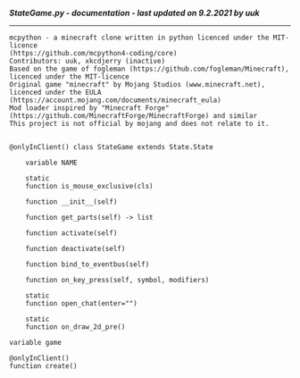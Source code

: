 ***StateGame.py - documentation - last updated on 9.2.2021 by uuk***
___

    mcpython - a minecraft clone written in python licenced under the MIT-licence 
    (https://github.com/mcpython4-coding/core)
    Contributors: uuk, xkcdjerry (inactive)
    Based on the game of fogleman (https://github.com/fogleman/Minecraft), licenced under the MIT-licence
    Original game "minecraft" by Mojang Studios (www.minecraft.net), licenced under the EULA
    (https://account.mojang.com/documents/minecraft_eula)
    Mod loader inspired by "Minecraft Forge" (https://github.com/MinecraftForge/MinecraftForge) and similar
    This project is not official by mojang and does not relate to it.


    @onlyInClient() class StateGame extends State.State

        variable NAME

        static
        function is_mouse_exclusive(cls)

        function __init__(self)

        function get_parts(self) -> list

        function activate(self)

        function deactivate(self)

        function bind_to_eventbus(self)

        function on_key_press(self, symbol, modifiers)

        static
        function open_chat(enter="")

        static
        function on_draw_2d_pre()

    variable game

    @onlyInClient()
    function create()